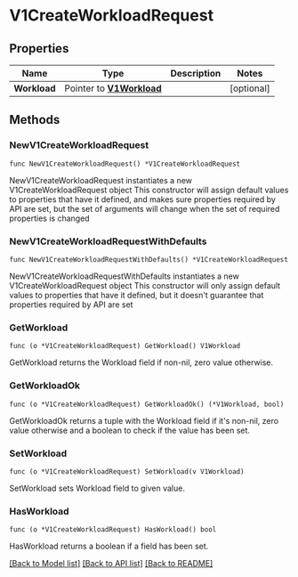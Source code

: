 # V1CreateWorkloadRequest

## Properties

Name | Type | Description | Notes
------------ | ------------- | ------------- | -------------
**Workload** | Pointer to [**V1Workload**](v1Workload.md) |  | [optional] 

## Methods

### NewV1CreateWorkloadRequest

`func NewV1CreateWorkloadRequest() *V1CreateWorkloadRequest`

NewV1CreateWorkloadRequest instantiates a new V1CreateWorkloadRequest object
This constructor will assign default values to properties that have it defined,
and makes sure properties required by API are set, but the set of arguments
will change when the set of required properties is changed

### NewV1CreateWorkloadRequestWithDefaults

`func NewV1CreateWorkloadRequestWithDefaults() *V1CreateWorkloadRequest`

NewV1CreateWorkloadRequestWithDefaults instantiates a new V1CreateWorkloadRequest object
This constructor will only assign default values to properties that have it defined,
but it doesn't guarantee that properties required by API are set

### GetWorkload

`func (o *V1CreateWorkloadRequest) GetWorkload() V1Workload`

GetWorkload returns the Workload field if non-nil, zero value otherwise.

### GetWorkloadOk

`func (o *V1CreateWorkloadRequest) GetWorkloadOk() (*V1Workload, bool)`

GetWorkloadOk returns a tuple with the Workload field if it's non-nil, zero value otherwise
and a boolean to check if the value has been set.

### SetWorkload

`func (o *V1CreateWorkloadRequest) SetWorkload(v V1Workload)`

SetWorkload sets Workload field to given value.

### HasWorkload

`func (o *V1CreateWorkloadRequest) HasWorkload() bool`

HasWorkload returns a boolean if a field has been set.


[[Back to Model list]](../README.md#documentation-for-models) [[Back to API list]](../README.md#documentation-for-api-endpoints) [[Back to README]](../README.md)


